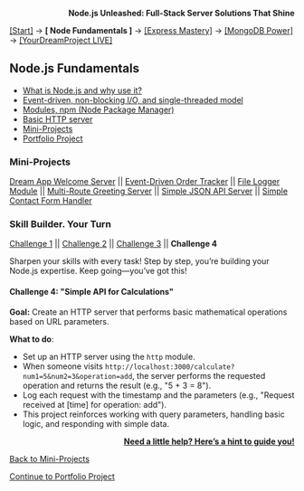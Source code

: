 **<p align="right">Node.js Unleashed: Full-Stack Server Solutions That Shine</p>**

[[Start]](../Introduction.md) → **[ Node Fundamentals ]** → [[Express Mastery]](../chapter-02/2-1.md) → [[MongoDB Power]](#mongodb) → [[YourDreamProject LIVE]](#project)

## Node.js Fundamentals
* [What is Node.js and why use it?](1-1.md)
* [Event-driven, non-blocking I/O, and single-threaded model](1-2.md)
* [Modules, npm (Node Package Manager)](1-3.md)
* [Basic HTTP server](1-4.md)
* [Mini-Projects](#Mini-Projects)
* [Portfolio Project](1-6.md)

### Mini-Projects

[Dream App Welcome Server](1-5.md) || [Event-Driven Order Tracker](1-5-2.md) || [File Logger Module](1-5-3.md) || [Multi-Route Greeting Server](1-5-4.md) || [Simple JSON API Server](1-5-5.md) || [Simple Contact Form Handler](1-5-6.md)

### Skill Builder. Your Turn

[Challenge 1](1-5SB.md) || [Challenge 2](1-5SB-2.md) || [Challenge 3](1-5SB-3.md) || **Challenge 4**

Sharpen your skills with every task! Step by step, you’re building your Node.js expertise. Keep going—you’ve got this!

#### Challenge 4: "Simple API for Calculations"

**Goal:** Create an HTTP server that performs basic mathematical operations based on URL parameters.

**What to do**:  
- Set up an HTTP server using the `http` module.  
- When someone visits `http://localhost:3000/calculate?num1=5&num2=3&operation=add`, the server performs the requested operation and returns the result (e.g., "5 + 3 = 8").  
- Log each request with the timestamp and the parameters (e.g., "Request received at [time] for operation: add").  
- This project reinforces working with query parameters, handling basic logic, and responding with simple data.

**<p align="right">[Need a little help? Here’s a hint to guide you!](1-5SB-4H.md)</p>**

[Back to Mini-Projects](1-5.md)

[Continue to Portfolio Project](1-6.md)
